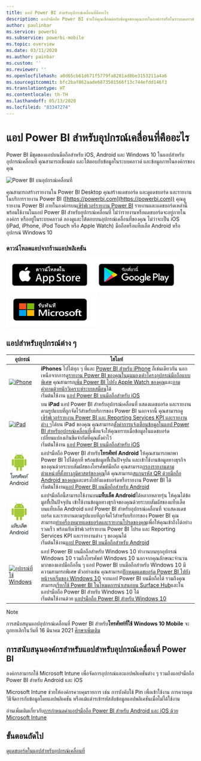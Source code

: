 ```yaml
---
title: แอป Power BI สำหรับอุปกรณ์เคลื่อนที่คืออะไร
description: แอปฯมือถือ Power BI ช่วยให้คุณเชื่อมต่อกับข้อมูลของคุณภายในองค์กรหรือในระบบคลาวด์ ดูแดชบอร์ดและรายงาน Power BI ของคุณบนอุปกรณ์เคลื่อนที่ของคุณ
author: paulinbar
ms.service: powerbi
ms.subservice: powerbi-mobile
ms.topic: overview
ms.date: 03/11/2020
ms.author: painbar
ms.custom: ''
ms.reviewer: ''
ms.openlocfilehash: a0d65cb61d671f5779fa8281ad8be3153211a4a6
ms.sourcegitcommit: bfc2baf862aade6873501566f13c744efdd146f3
ms.translationtype: HT
ms.contentlocale: th-TH
ms.lasthandoff: 05/13/2020
ms.locfileid: "83347274"
---
```

# <a name="what-are-the-power-bi-mobile-apps"></a>แอป Power BI สำหรับอุปกรณ์เคลื่อนที่คืออะไร
Power BI มีชุดของแอปบนมือถือสำหรับ iOS, Android และ Windows 10 ในแอปสำหรับอุปกรณ์เคลื่อนที่ คุณสามารถเชื่อมต่อ และโต้ตอบกับข้อมูลในระบบคลาวด์ และข้อมูลภายในองค์กรของคุณ 

![Power BI บนอุปกรณ์เคลื่อนที่](./media/mobile-apps-for-mobile-devices/power-bi-mobile-apps-all-up.png)

คุณสามารถสร้างรายงานใน Power BI Desktop คุณสร้างแดชบอร์ด และดูแดชบอร์ด และรายงานในบริการรายงาน Power BI ([https://powerbi.com](https://powerbi.com)) คุณดูรายงาน Power BI ภายในองค์กรบน[เซิร์ฟเวอร์รายงาน Power BI](../../report-server/get-started.md) รายงานและแดชบอร์ดเหล่านี้พร้อมใช้งานในแอป Power BI สำหรับอุปกรณ์เคลื่อนที่ ไม่ว่ารายงานหรือแดชบอร์ดจะอยู่ภายในองค์กร หรืออยู่ในระบบคลาวด์ ลองดูและโต้ตอบบนอุปกรณ์เคลื่อนที่ของคุณ ไม่ว่าจะเป็น iOS (iPad, iPhone, iPod Touch หรือ Apple Watch) มือถือหรือแท็บเล็ต Android หรืออุปกรณ์ Windows 10

### <a name="get-the-app-from-the-application-store"></a>ดาวน์โหลดแอปจากร้านแอปพลิเคชัน 

[![ไปที่ Power BI บน App Store](./media/mobile-apps-for-mobile-devices/mobile-apps-app-store.png)](https://go.microsoft.com/fwlink/?LinkId=526218&clcid=0x409)[![ไปที่ Power BI บน Google Play](./media/mobile-apps-for-mobile-devices/mobile-apps-google-play.png)](https://go.microsoft.com/fwlink/?LinkId=544867&clcid=0x409)[![ไปที่ Power BI บน Windows Store](./media/mobile-apps-for-mobile-devices/mobile-apps-windows-store.png)](https://go.microsoft.com/fwlink/?LinkId=526478&clcid=0x409)

## <a name="mobile-apps-for-different-devices"></a>แอปสำหรับอุปกรณ์ต่าง ๆ

| **อุปกรณ์** | **ไฮไลท์** |
| --- | --- |
| [![iPhone](./media/mobile-apps-for-mobile-devices/iphone-logo-50-px.png)](mobile-iphone-app-get-started.md) |**iPhones** ไปได้ทุก ๆ ที่และ [Power BI สำหรับ iPhone](mobile-iphone-app-get-started.md) ก็เช่นเดียวกัน นอกเหนือจากการดู[รายงาน Power BI ของคุณในมุมมองเค้าโครงอุปกรณ์มือถือแบบพิเศษ](mobile-apps-view-phone-report.md) คุณสามารถ[เพิ่ม Power BI ไปยัง Apple Watch ของคุณ](mobile-apple-watch.md)และ[ถามคำถามด้วยนักวิเคราะห์ระบบเสมือน](mobile-apps-ios-qna.md)ได้ <br/>เริ่มต้นใช้งาน [แอป Power BI บนมือถือสำหรับ iOS](mobile-iphone-app-get-started.md) |
| [![iPad](./media/mobile-apps-for-mobile-devices/ipad-logo-50-px.png)](mobile-iphone-app-get-started.md) |บน **iPad** แอป Power BI สำหรับอุปกรณ์เคลื่อนที่ แสดงแดชบอร์ด และรายงานตามรูปแบบที่ถูกจัดไว้สำหรับบริการของ Power BI นอกจากนี้ คุณสามารถดู[เซิร์ฟเวอร์รายงาน Power BI และ Reporting Services KPI และรายงานต่าง ๆ](mobile-app-ssrs-kpis-mobile-on-premises-reports.md)ได้บน iPad ของคุณ คุณสามารถ[ตั้งค่าการแจ้งเตือนข้อมูลในแอป Power BI สำหรับอุปกรณ์เคลื่อนที่](mobile-set-data-alerts-in-the-mobile-apps.md)เพื่อแจ้งให้คุณทราบเมื่อข้อมูลในแดชบอร์ดเปลี่ยนแปลงเกินขีดจำกัดที่คุณตั้งค่าไว้ <br/>เริ่มต้นใช้งาน [แอป Power BI บนมือถือสำหรับ iOS](mobile-iphone-app-get-started.md) |
| [![โทรศัพท์ Android](media/mobile-apps-for-mobile-devices/android-phone-logo-50-px.png)](mobile-android-app-get-started.md) |แอปฯมือถือ Power BI สำหรับ**โทรศัพท์ Android** ให้คุณสามารถพกพา Power BI ไปได้ทุกที่ พร้อมข้อมูลทีี่เป็นปัจจุบัน และเข้าใช้งานข้อมูลทางธุรกิจของคุณด้วยระบบสัมผัสของโทรศัพท์มือถือ คุณสามารถ[กรองรายงานตามตำแหน่งที่ตั้งทางภูมิศาสตร์ของคุณ](mobile-apps-geographic-filtering.md)ได้ คุณสามารถ[สแกนรหัส QR ด้วยมือถือ Android ของคุณ](mobile-apps-qr-code.md)และตรงไปยังแดชบอร์ดหรือรายงาน Power BI ได้ <br/>เริ่มต้นใช้งาน[แอป Power BI บนมือถือสำหรับ Android](mobile-android-app-get-started.md) |
| [![แท็บเล็ต Android](./media/mobile-apps-for-mobile-devices/android-tablet-logo-50-px.png)](mobile-android-app-get-started.md) |แอปฯมือถือนี้สามารถใช้งานบน**แท็บเล็ต Android**ได้หลากหลายรุ่น ให้คุณได้ข้อมูลทีี่เป็นปัจจุบัน เข้าใช้งานข้อมูลทางธุรกิจของคุณด้วยระบบสัมผัสของแท็บเล็ต บนแท็บเล็ต Android แอป Power BI สำหรับอุปกรณ์เคลื่อนที่ จะแสดงแดชบอร์ด และรายงานตามรูปแบบที่ถูกจัดไว้สำหรับบริการของ Power BI คุณสามารถ[ทำเครื่องหมายแดชบอร์ดและรายงานโปรดของคุณ](mobile-apps-favorites.md)เพื่อให้คุณเข้าถึงได้อย่างรวดเร็ว พร้อมกับเซิร์ฟเวอร์รายงาน Power BI โปรด และ Reporting Services KPI และรายงานต่าง ๆ ของคุณได้ <br/>เริ่มต้นใช้งาน[แอป Power BI บนมือถือสำหรับ Android](mobile-android-app-get-started.md) |
| [![อุปกรณ์ที่ใช้ Windows](./media/mobile-apps-for-mobile-devices/win-10-logo-50-px.png)](../../fundamentals/desktop-getting-started.md) |แอป Power BI บนมือถือสำหรับ Windows 10 ทำงานบนทุกอุปกรณ์ Windows 10 รวมถึงโทรศัพท์ Windows 10 นอกจากคุณลักษณะจำนวนมากของแอปมือถืออื่น ๆ แอป Power BI บนมือถือสำหรับ Windows 10 มีความสามารถพิเศษ ตัวอย่างเช่น คุณสามารถ[ปักหมุดแดชบอร์ด Power BI ไปยังหน้าจอเริ่มของ Windows 10](mobile-pin-dashboard-start-screen-windows-10-phone-app.md) จากแอป Power BI บนมือถือได้ รวมถึงคุณสามารถ[เรียกใช้ Power BI ในโหมดการนำเสนอบน Surface Hub](mobile-windows-10-app-presentation-mode.md)และในแอปฯมือถือ Power BI สำหรับ Windows 10 ได้ <br/>เริ่มต้นใช้งานด้วย [แอปฯมือถือ Power BI สำหรับ Windows 10](mobile-windows-10-phone-app-get-started.md) |||

>[!NOTE]
>การสนับสนุนแอปอุปกรณ์เคลื่อนที่ Power BI สำหรับ**โทรศัพท์ที่ใช้ Windows 10 Mobile** จะถูกยกเลิกในวันที่ 16 มีนาคม 2021 [ศึกษาเพิ่มเติม](https://go.microsoft.com/fwlink/?linkid=2121400)

## <a name="enterprise-support-for-the-power-bi-mobile-apps"></a>การสนับสนุนองค์กรสำหรับแอปสำหรับอุปกรณ์เคลื่อนที่ Power BI
องค์กรสามารถใช้ Microsoft Intune เพื่อจัดการอุปกรณ์และแอปพลิเคชันต่าง ๆ รวมถึงแอปฯมือถือ Power BI สำหรับ Android และ iOS

Microsoft Intune ช่วยให้องค์กรควบคุมรายการ เช่น การบังคับใช้ Pin เพื่อเข้าใช้งาน การควบคุมวิธีจัดการกับข้อมูลโดยแอปพลิเคชัน หรือแม้แต่ารเข้ารหัสลับข้อมูลแอปพลิเคชันเมื่อไม่ได้ใช้งาน

อ่านเพิ่มเติมเกี่ยวกับ[การกำหนดค่าแอปฯมือถือ Power BI สำหรับ Android และ iOS ด้วย Microsoft Intune](../../admin/service-admin-mobile-intune.md) 

## <a name="next-steps"></a>ขั้นตอนถัดไป
[ดูแดชบอร์ดในแอปสำหรับอุปกรณ์เคลื่อนที่](mobile-apps-quickstart-view-dashboard-report.md)
